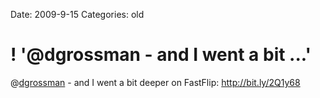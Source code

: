 Date: 2009-9-15
Categories: old

# ! '@dgrossman - and I went a bit ...'

@<a href="http://twitter.com/dgrossman" class="aktt_username">dgrossman</a> - and I went a bit deeper on FastFlip: <a href="http://bit.ly/2Q1y68" rel="nofollow">http://bit.ly/2Q1y68</a>
